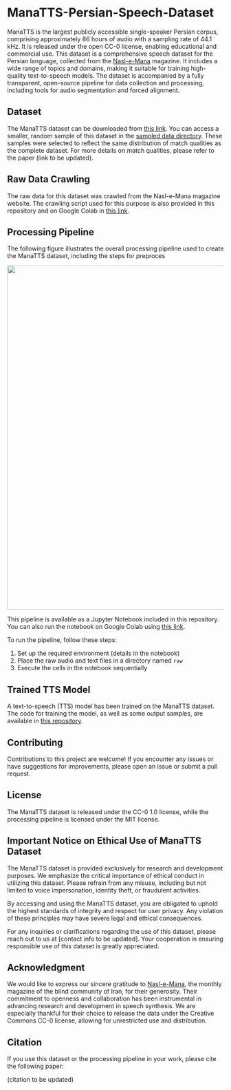 # ManaTTS-Persian-Speech-Dataset

ManaTTS is the largest publicly accessible single-speaker Persian corpus, comprising approximately 86 hours of audio with a sampling rate of 44.1 kHz. It is released under the open CC-0 license, enabling educational and commercial use. This dataset is a comprehensive speech dataset for the Persian language, collected from the [Nasl-e-Mana](https://naslemana.com/) magazine. It includes a wide range of topics and domains, making it suitable for training high-quality text-to-speech models. The dataset is accompanied by a fully transparent, open-source pipeline for data collection and processing, including tools for audio segmentation and forced alignment.

## Dataset
The ManaTTS dataset can be downloaded from [this link](https://dml.ir/mana-tts). You can access a smaller, random sample of this dataset in the [sampled data directory](sample_data). These samples were selected to reflect the same distribution of match qualities as the complete dataset. For more details on match qualities, please refer to the paper (link to be updated).

## Raw Data Crawling
The raw data for this dataset was crawled from the Nasl-e-Mana magazine website. The crawling script used for this purpose is also provided in this repository and on Google Colab in [this link](https://colab.research.google.com/drive/1_E5KYAwuCr9B8k6EPYjVErsx-7rrr8Vl?usp=sharing).

## Processing Pipeline
The following figure illustrates the overall processing pipeline used to create the ManaTTS dataset, including the steps for preproces

<p align="center">
  <img src="https://github.com/MahtaFetrat/ManaTTS-Persian-Speech-Dataset/assets/62302965/b3bf8dd1-f315-4278-bcd2-6ca80832fdcf" width="800">
</p>

This pipeline is available as a Jupyter Notebook included in this repository.  You can also run the notebook on Google Colab using [this link](https://colab.research.google.com/drive/1fWTy4IH2tSuOLrLSD8E8LMaUlI_Gnf-e?usp=sharing).

To run the pipeline, follow these steps:

1. Set up the required environment (details in the notebook)
2. Place the raw audio and text files in a directory named `raw`
3. Execute the cells in the notebook sequentially

## Trained TTS Model
A text-to-speech (TTS) model has been trained on the ManaTTS dataset. The code for training the model, as well as some output samples, are available in [this repository](https://github.com/MahtaFetrat/Persian-MultiSpeaker-Tacotron2).

## Contributing
Contributions to this project are welcome! If you encounter any issues or have suggestions for improvements, please open an issue or submit a pull request.

## License
The ManaTTS dataset is released under the CC-0 1.0 license, while the processing pipeline is licensed under the MIT license.

## Important Notice on Ethical Use of ManaTTS Dataset

The ManaTTS dataset is provided exclusively for research and development purposes. We emphasize the critical importance of ethical conduct in utilizing this dataset. Please refrain from any misuse, including but not limited to voice impersonation, identity theft, or fraudulent activities. 

By accessing and using the ManaTTS dataset, you are obligated to uphold the highest standards of integrity and respect for user privacy. Any violation of these principles may have severe legal and ethical consequences.

For any inquiries or clarifications regarding the use of this dataset, please reach out to us at [contact info to be updated]. Your cooperation in ensuring responsible use of this dataset is greatly appreciated.

## Acknowledgment

We would like to express our sincere gratitude to [Nasl-e-Mana](https://naslemana.com/), the monthly magazine of the blind community of Iran, for their generosity. Their commitment to openness and collaboration has been instrumental in advancing research and development in speech synthesis. We are especially thankful for their choice to release the data under the Creative Commons CC-0 license, allowing for unrestricted use and distribution.

## Citation
If you use this dataset or the processing pipeline in your work, please cite the following paper:

(citation to be updated)
